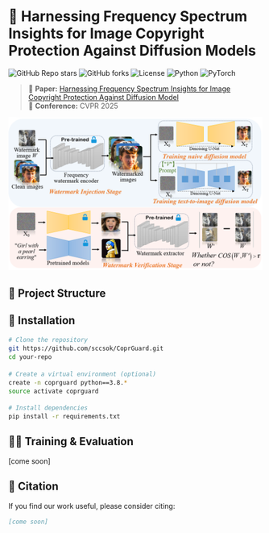 # 🚀 Harnessing Frequency Spectrum Insights for Image Copyright Protection Against Diffusion Models
![GitHub Repo stars](https://img.shields.io/github/stars/sccsok/CoprGuard?style=social)
![GitHub forks](https://img.shields.io/github/forks/sccsok/CoprGuard?style=social)
![License](https://img.shields.io/github/license/sccsok/CoprGuard)
![Python](https://img.shields.io/badge/Python-3.8+-blue.svg)
![PyTorch](https://img.shields.io/badge/PyTorch-🔥-red)

> 📌 **Paper:** [Harnessing Frequency Spectrum Insights for Image Copyright Protection Against Diffusion Model](https://arxiv.org/abs/your-paper)  
> 📖 **Conference:** CVPR 2025

<p align="center">
  <img src="images/teaser.png" alt="Teaser Image" width="700">
</p>

<!-- ## 🔥 Highlights
- 🎯 **State-of-the-art** performance on [Your Task].
- 💡 **Novel Approach** leveraging [key innovation].
- ⚡ **Efficient Implementation** using PyTorch & CUDA acceleration.
- 🔍 **Explainable Predictions** with [your method's unique property].--> 

## 📂 Project Structure

<!--📁 your-project/ ├── 📂 configs/ # Configuration files ├── 📂 data/ # Dataset scripts ├── 📂 models/ # Model definitions ├── 📂 utils/ # Utility functions ├── 📝 README.md # Project documentation ├── 📜 requirements.txt # Dependencies ├── 🚀 train.py # Training script ├── 📊 eval.py # Evaluation script ├── 🛠 demo.ipynb # Jupyter notebook demo-->

## 🚀 Installation
```bash
# Clone the repository
git https://github.com/sccsok/CoprGuard.git
cd your-repo

# Create a virtual environment (optional)
create -n coprguard python==3.8.*
source activate coprguard

# Install dependencies
pip install -r requirements.txt
```

## 🏋️‍♂️ Training & Evaluation
[come soon]
<!--
### 📌 1️⃣ Prepare Dataset
Before training, you need to preprocess the dataset. Run the following script to prepare the data:

```bash
python scripts/preprocess.py --data_path /path/to/data --output_path /path/to/preprocessed
```
### 🚀 2️⃣ Train the Model
To train the model, execute the following command:
```bash
python train.py --config configs/train.yaml
```

### 🧐 3️⃣ Evaluate the Model
Once training is complete, you can evaluate the model on the test dataset:
```bash
python evaluate.py --checkpoint checkpoints/best_model.pth --dataset /path/to/test_set
```
-->

<!--# 📊 Results & Benchmark
## 🔬 Benchmark on [Your Dataset]
| Dataset | Method | Accuracy (%) | F1 Score |
|---------|--------|--------------|---------|
| YourDataset | **YourModel** | **95.2** | **0.89** |
| Baseline | XYZ Model | 90.1 | 0.85 |

<p align="center">
  <img src="assets/result.png" alt="Result Visualization" width="700">
</p>-->

## 📜 Citation
If you find our work useful, please consider citing:
```bibtex
[come soon]

